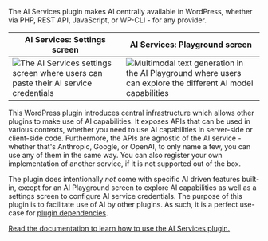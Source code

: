 The AI Services plugin makes AI centrally available in WordPress, whether via PHP, REST API, JavaScript, or WP-CLI - for any provider.

| AI Services: Settings screen | AI Services: Playground screen |
| ------------- | ------------- |
| ![The AI Services settings screen where users can paste their AI service credentials](https://raw.githubusercontent.com/felixarntz/ai-services/refs/heads/main/.wordpress-org/screenshot-1.png)  | ![Multimodal text generation in the AI Playground where users can explore the different AI model capabilities](https://raw.githubusercontent.com/felixarntz/ai-services/refs/heads/main/.wordpress-org/screenshot-2.png)  |

This WordPress plugin introduces central infrastructure which allows other plugins to make use of AI capabilities. It exposes APIs that can be used in various contexts, whether you need to use AI capabilities in server-side or client-side code. Furthermore, the APIs are agnostic of the AI service - whether that's Anthropic, Google, or OpenAI, to only name a few, you can use any of them in the same way. You can also register your own implementation of another service, if it is not supported out of the box.

The plugin does intentionally _not_ come with specific AI driven features built-in, except for an AI Playground screen to explore AI capabilities as well as a settings screen to configure AI service credentials. The purpose of this plugin is to facilitate use of AI by other plugins. As such, it is a perfect use-case for [plugin dependencies](https://make.wordpress.org/core/2024/03/05/introducing-plugin-dependencies-in-wordpress-6-5/).

[Read the documentation to learn how to use the AI Services plugin.](./Documentation.md)
